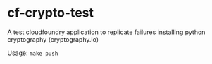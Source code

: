 # cf-crypto-test
A test cloudfoundry application to replicate failures installing python cryptography (cryptography.io)

Usage:
`make push`
